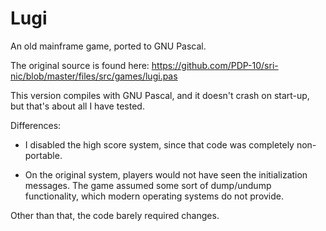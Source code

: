 # Lugi

An old mainframe game, ported to GNU Pascal.

The original source is found here:
https://github.com/PDP-10/sri-nic/blob/master/files/src/games/lugi.pas

This version compiles with GNU Pascal, and it doesn't crash on start-up, but
that's about all I have tested.

Differences:

- I disabled the high score system, since that code was completely
  non-portable.

- On the original system, players would not have seen the initialization
  messages. The game assumed some sort of dump/undump functionality, which
  modern operating systems do not provide.

Other than that, the code barely required changes.
